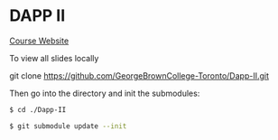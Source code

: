 # DAPP II

[Course Website](https://github.com/GeorgeBrownCollege-Toronto/Dapp-II/)

To view all slides locally

git clone https://github.com/GeorgeBrownCollege-Toronto/Dapp-II.git

Then go into the directory and init the submodules:

```bash
$ cd ./Dapp-II
```

```bash
$ git submodule update --init
```